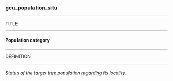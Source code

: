 ### gcu_population_situ



------
TITLE

------

#### Population category



------
DEFINITION

------

###### Status of the target tree population regarding its locality.